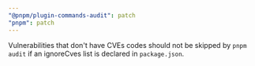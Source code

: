 ```yaml
---
"@pnpm/plugin-commands-audit": patch
"pnpm": patch
---
```


Vulnerabilities that don't have CVEs codes should not be skipped by `pnpm audit` if an ignoreCves list is declared in `package.json`.
